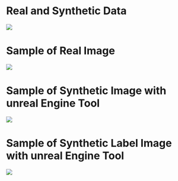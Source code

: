 # Real and Synthetic Data


<img src="https://private-user-images.githubusercontent.com/107359054/350895012-dfaf242a-557a-43c3-b748-b2eb04159370.png?jwt=eyJhbGciOiJIUzI1NiIsInR5cCI6IkpXVCJ9.eyJpc3MiOiJnaXRodWIuY29tIiwiYXVkIjoicmF3LmdpdGh1YnVzZXJjb250ZW50LmNvbSIsImtleSI6ImtleTUiLCJleHAiOjE3MjE2Mzc1NjUsIm5iZiI6MTcyMTYzNzI2NSwicGF0aCI6Ii8xMDczNTkwNTQvMzUwODk1MDEyLWRmYWYyNDJhLTU1N2EtNDNjMy1iNzQ4LWIyZWIwNDE1OTM3MC5wbmc_WC1BbXotQWxnb3JpdGhtPUFXUzQtSE1BQy1TSEEyNTYmWC1BbXotQ3JlZGVudGlhbD1BS0lBVkNPRFlMU0E1M1BRSzRaQSUyRjIwMjQwNzIyJTJGdXMtZWFzdC0xJTJGczMlMkZhd3M0X3JlcXVlc3QmWC1BbXotRGF0ZT0yMDI0MDcyMlQwODM0MjVaJlgtQW16LUV4cGlyZXM9MzAwJlgtQW16LVNpZ25hdHVyZT04OWFlYTlmOWE4MGM0OWQ0MzZmMDdiMzVkNGM3NjIzZWFjZTc0ZWYwZGQ3ZTI0YzVlNTU1ZDkwODdkYTdlNjgxJlgtQW16LVNpZ25lZEhlYWRlcnM9aG9zdCZhY3Rvcl9pZD0wJmtleV9pZD0wJnJlcG9faWQ9MCJ9.FjxlUXTRPwfbcA5t5wWzd1lGdbxFMKJfoas2D_cn3wg">

# Sample of Real Image


<img src="https://private-user-images.githubusercontent.com/107359054/350877492-81b5512b-9661-4bf3-afbe-086610885a94.png?jwt=eyJhbGciOiJIUzI1NiIsInR5cCI6IkpXVCJ9.eyJpc3MiOiJnaXRodWIuY29tIiwiYXVkIjoicmF3LmdpdGh1YnVzZXJjb250ZW50LmNvbSIsImtleSI6ImtleTUiLCJleHAiOjE3MjE2MzgzNjYsIm5iZiI6MTcyMTYzODA2NiwicGF0aCI6Ii8xMDczNTkwNTQvMzUwODc3NDkyLTgxYjU1MTJiLTk2NjEtNGJmMy1hZmJlLTA4NjYxMDg4NWE5NC5wbmc_WC1BbXotQWxnb3JpdGhtPUFXUzQtSE1BQy1TSEEyNTYmWC1BbXotQ3JlZGVudGlhbD1BS0lBVkNPRFlMU0E1M1BRSzRaQSUyRjIwMjQwNzIyJTJGdXMtZWFzdC0xJTJGczMlMkZhd3M0X3JlcXVlc3QmWC1BbXotRGF0ZT0yMDI0MDcyMlQwODQ3NDZaJlgtQW16LUV4cGlyZXM9MzAwJlgtQW16LVNpZ25hdHVyZT1lNTA2MzM2ZjhmOTU2N2RmNzU2MWU1ODVkNmI1YTU5YmVlMzIyMGViNzE1YmU3YjA3ZmU0Y2M3YTdjM2M2ODExJlgtQW16LVNpZ25lZEhlYWRlcnM9aG9zdCZhY3Rvcl9pZD0wJmtleV9pZD0wJnJlcG9faWQ9MCJ9.SQzxVo978YfPWvX_o9tD5eQGWQjbXTT5iJP_n9Qc9Aw">


# Sample of Synthetic Image with unreal Engine Tool



<img src="https://private-user-images.githubusercontent.com/107359054/350901376-570d0f0a-ae67-4a88-af86-8b80d30e404e.png?jwt=eyJhbGciOiJIUzI1NiIsInR5cCI6IkpXVCJ9.eyJpc3MiOiJnaXRodWIuY29tIiwiYXVkIjoicmF3LmdpdGh1YnVzZXJjb250ZW50LmNvbSIsImtleSI6ImtleTUiLCJleHAiOjE3MjE2Mzg4MjcsIm5iZiI6MTcyMTYzODUyNywicGF0aCI6Ii8xMDczNTkwNTQvMzUwOTAxMzc2LTU3MGQwZjBhLWFlNjctNGE4OC1hZjg2LThiODBkMzBlNDA0ZS5wbmc_WC1BbXotQWxnb3JpdGhtPUFXUzQtSE1BQy1TSEEyNTYmWC1BbXotQ3JlZGVudGlhbD1BS0lBVkNPRFlMU0E1M1BRSzRaQSUyRjIwMjQwNzIyJTJGdXMtZWFzdC0xJTJGczMlMkZhd3M0X3JlcXVlc3QmWC1BbXotRGF0ZT0yMDI0MDcyMlQwODU1MjdaJlgtQW16LUV4cGlyZXM9MzAwJlgtQW16LVNpZ25hdHVyZT0yMTYwNDI4OThlMjM3ODgwYmQzZDcwZjBlZjQzMjc1OWRkYzUzN2Q1M2UyMWEwZDQyZmMzYjQ1MGVjYWYzZWE5JlgtQW16LVNpZ25lZEhlYWRlcnM9aG9zdCZhY3Rvcl9pZD0wJmtleV9pZD0wJnJlcG9faWQ9MCJ9.Iow0MG7vVrRMMNR3piChUuV-bFQJFx8mJKqkTjqDSmw">

# Sample of Synthetic Label Image with unreal Engine Tool


<img src="https://private-user-images.githubusercontent.com/107359054/350901776-6cc424c9-7648-4d4a-87b0-4b502b094b50.png?jwt=eyJhbGciOiJIUzI1NiIsInR5cCI6IkpXVCJ9.eyJpc3MiOiJnaXRodWIuY29tIiwiYXVkIjoicmF3LmdpdGh1YnVzZXJjb250ZW50LmNvbSIsImtleSI6ImtleTUiLCJleHAiOjE3MjE2MzkwMjUsIm5iZiI6MTcyMTYzODcyNSwicGF0aCI6Ii8xMDczNTkwNTQvMzUwOTAxNzc2LTZjYzQyNGM5LTc2NDgtNGQ0YS04N2IwLTRiNTAyYjA5NGI1MC5wbmc_WC1BbXotQWxnb3JpdGhtPUFXUzQtSE1BQy1TSEEyNTYmWC1BbXotQ3JlZGVudGlhbD1BS0lBVkNPRFlMU0E1M1BRSzRaQSUyRjIwMjQwNzIyJTJGdXMtZWFzdC0xJTJGczMlMkZhd3M0X3JlcXVlc3QmWC1BbXotRGF0ZT0yMDI0MDcyMlQwODU4NDVaJlgtQW16LUV4cGlyZXM9MzAwJlgtQW16LVNpZ25hdHVyZT01YmM1YzhhMWQwYWNjMmY0ODg5OGM5YzI0MDIzZGI1MTllNzY3MWQ3MzJlOWQ2ZjdhYTU2NjcwZmJiZjA1N2ZkJlgtQW16LVNpZ25lZEhlYWRlcnM9aG9zdCZhY3Rvcl9pZD0wJmtleV9pZD0wJnJlcG9faWQ9MCJ9.FZravNAqwyNPskBG2SYSB9-Qn3651PJzcxrkSohffo0">



